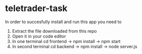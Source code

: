 # teletrader-task

In order to succesfully install and run this app you need to 
1. Extract the file downloaded from this repo
2. Open it in your code editor
3. In one terminal cd frontend -> npm install -> npm start
4. In second terminal cd backend -> npm install -> node server.js
